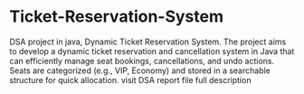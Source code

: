 # Ticket-Reservation-System
DSA project in java, Dynamic Ticket Reservation System. 
The project aims to develop a dynamic ticket reservation and cancellation system in Java that can efficiently manage seat bookings, cancellations, and undo actions. Seats are categorized (e.g., VIP, Economy) and stored in a searchable structure for quick allocation.
visit DSA report file full description
